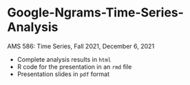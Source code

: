 # Google-Ngrams-Time-Series-Analysis
AMS 586: Time Series, Fall 2021, December 6, 2021

- Complete analysis results in `html`
- R code for the presentation in an `rmd` file
- Presentation slides in `pdf` format
